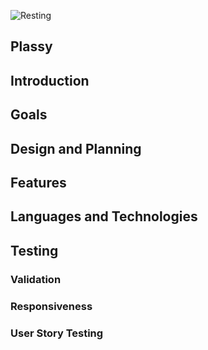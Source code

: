 

![Resting](https://user-images.githubusercontent.com/119498357/210387045-ed479913-868b-4227-a79b-8cfa9e5bb919.jpg)

## Plassy

## Introduction

## Goals

## Design and Planning

## Features

## Languages and Technologies

## Testing

### Validation

### Responsiveness

### User Story Testing


